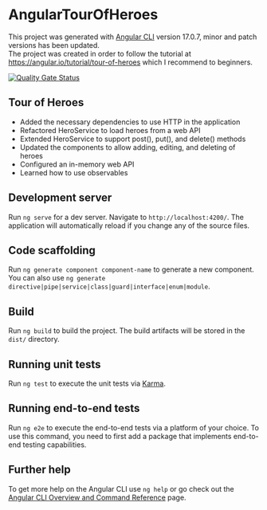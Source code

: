 # AngularTourOfHeroes

This project was generated with [Angular CLI](https://github.com/angular/angular-cli) version 17.0.7, minor and patch versions has been updated.\
The project was created in order to follow the tutorial at https://angular.io/tutorial/tour-of-heroes which I recommend to beginners.

[![Quality Gate Status](https://sonarcloud.io/api/project_badges/measure?project=AnnieOhlen_angular-tour-of-heroes&metric=alert_status)](https://sonarcloud.io/summary/new_code?id=AnnieOhlen_angular-tour-of-heroes)

## Tour of Heroes
* Added the necessary dependencies to use HTTP in the application
* Refactored HeroService to load heroes from a web API
* Extended HeroService to support post(), put(), and delete() methods
* Updated the components to allow adding, editing, and deleting of heroes
* Configured an in-memory web API
* Learned how to use observables

## Development server

Run `ng serve` for a dev server. Navigate to `http://localhost:4200/`. The application will automatically reload if you change any of the source files.

## Code scaffolding

Run `ng generate component component-name` to generate a new component. You can also use `ng generate directive|pipe|service|class|guard|interface|enum|module`.

## Build

Run `ng build` to build the project. The build artifacts will be stored in the `dist/` directory.

## Running unit tests

Run `ng test` to execute the unit tests via [Karma](https://karma-runner.github.io).

## Running end-to-end tests

Run `ng e2e` to execute the end-to-end tests via a platform of your choice. To use this command, you need to first add a package that implements end-to-end testing capabilities.

## Further help

To get more help on the Angular CLI use `ng help` or go check out the [Angular CLI Overview and Command Reference](https://angular.io/cli) page.
